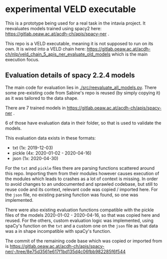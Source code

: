 # experimental VELD executable

This is a prototype being used for a real task in the intavia project. It reevaluates models 
trained using spacy2 here: https://gitlab.oeaw.ac.at/acdh-ch/apis/spacy-ner .

This repo is a VELD executable, meaning it is not supposed to run on its own. It is wired into a
VELD chain here: https://gitlab.oeaw.ac.at/acdh-ch/nlp/veld_chain_5_apis_ner_evaluate_old_models
which is the main execution focus. 

## Evaluation details of spacy 2.2.4 models

The main code for evaluation lies in
[./src/reevaluate_all_models.py](./src/reevaluate_all_models.py). There some pre-existing code from
Sabine's repo is reused (by simply copying it) as it was tailored to the data shape.

There are 7 trained models in https://gitlab.oeaw.ac.at/acdh-ch/apis/spacy-ner .

6 of those have evaluation data in their folder, so that is used to validate the models.

This evaluation data exists in these formats:
- txt (1x: 2019-12-03)
- pickle (4x: 2020-01-02 - 2020-04-16)
- json (1x: 2020-04-30)

For the `txt` and `pickle` files there are parsing functions scattered around this repo. Importing
them from their modules however causes execution of the modules which leads to crashes as a lot of
context is missing. In order to avoid changes to an undocumented and sprawled codebase, but still
to reuse code and its context, relevant code was copied / imported here. For the `json` file, no
existing parsing function was found, so one was implemented.

There were also existing evaluation functions compatible with the pickle files of the models
2020-01-02 - 2020-04-16, so that was copied here and reused. For the others, custom evaluation
logic was implemented, using spaCy's function on the `txt` and a custom one on the `json` file as
that data was a in shape incompatible with spaCy's function.

The commit of the remaining code base which was copied or imported from is https://gitlab.oeaw.ac.at/acdh-ch/apis/spacy-ner/-/tree/8e75d3561e617f1bd135d4c06fbb982285f6f544


